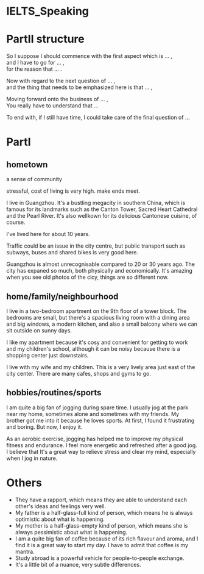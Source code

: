 # IELTS_Speaking
# PartII structure
So I suppose I should commence with the first aspect which is ... ,<br>
and I have to go for ... ,<br>
for the reason that ... .<br>

Now with regard to the next question of ... ,<br>
and the thing that needs to be emphasized here is that ... ,<br>

Moving forward onto the business of ... ,<br>
You really have to understand that ...<br>

To end with, if I still have time, I could take care of the final question of ...<br>

# PartI
## hometown
a sense of community

stressful, cost of living is very high. make ends meet.

I live in Guangzhou. It's a bustling megacity in southern China, which is famous for its landmarks such as the Canton Tower, Sacred Heart Cathedral and the Pearl River. It's also wellkown for its delicious Cantonese cuisine, of course.

I've lived here for about 10 years.

Traffic could be an issue in the city centre, but public transport such as subways, buses and shared bikes is very good here.

Guangzhou is almost unrecognisable compared to 20 or 30 years ago. The city has expaned so much, both physically and economically.
It's amazing when you see old photos of the cicy, things are so different now.

## home/family/neighbourhood
I live in a two-bedroom apartment on the 9th floor of a tower block.
The bedrooms are small, but there's a spacious living room with a dining area and big windows, a modern kitchen, and also a small balcony where we can sit outside on sunny days.

I like my apartment because it's cosy and convenient for getting to work and my children's school, although it can be noisy because there is a shopping center just downstairs.

I live with my wife and my children. This is a very lively area just east of the city center. There are many cafes, shops and gyms to go.

## hobbies/routines/sports
I am quite a big fan of jogging during spare time.
I usually jog at the park near my home, sometimes alone and sometimes with my friends.
My brother got me into it because he loves sports.
At first, I found it frustrating and boring.
But now, I enjoy it.

As an aerobic exercise, jogging has helped me to improve my physical fitness and endurance.
I feel more energetic and refreshed after a good jog.
I believe that It's a great way to relieve stress and clear my mind, especially when I jog in nature.

# Others
* They have a rapport, which means they are able to understand each other's ideas and feelings very well.
* My father is a half-glass-full kind of person, which means he is always optimistic about what is happening.
* My mother is a half-glass-empty kind of person, which means she is always pessimistic about what is happening.
* I am a quite big fan of coffee because of its rich flavour and aroma, and I find it is a great way to start my day. I have to admit that coffee is my mantra.
* Study abroad is a powerful vehicle for people-to-people exchange.
* It's a little bit of a nuance, very subtle differences.
